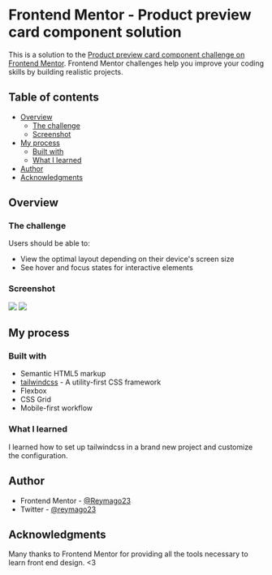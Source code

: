 # Frontend Mentor - Product preview card component solution

This is a solution to the [Product preview card component challenge on Frontend Mentor](https://www.frontendmentor.io/challenges/product-preview-card-component-GO7UmttRfa). Frontend Mentor challenges help you improve your coding skills by building realistic projects. 

## Table of contents

- [Overview](#overview)
  - [The challenge](#the-challenge)
  - [Screenshot](#screenshot)
- [My process](#my-process)
  - [Built with](#built-with)
  - [What I learned](#what-i-learned)
- [Author](#author)
- [Acknowledgments](#acknowledgments)


## Overview

### The challenge

Users should be able to:

- View the optimal layout depending on their device's screen size
- See hover and focus states for interactive elements

### Screenshot

![](./screenshot.jpg)
![](./screenshot.jpg)


## My process

### Built with

- Semantic HTML5 markup
- [tailwindcss](https://tailwindcss.com/) - A utility-first CSS framework 
- Flexbox
- CSS Grid
- Mobile-first workflow


### What I learned

I learned how to set up tailwindcss in a brand new project and customize the configuration.

## Author
- Frontend Mentor - [@Reymago23](https://www.frontendmentor.io/profile/Reymago23)
- Twitter - [@reymago23](https://twitter.com/reymago23)

## Acknowledgments

Many thanks to Frontend Mentor for providing all the tools necessary to learn front end design. <3
